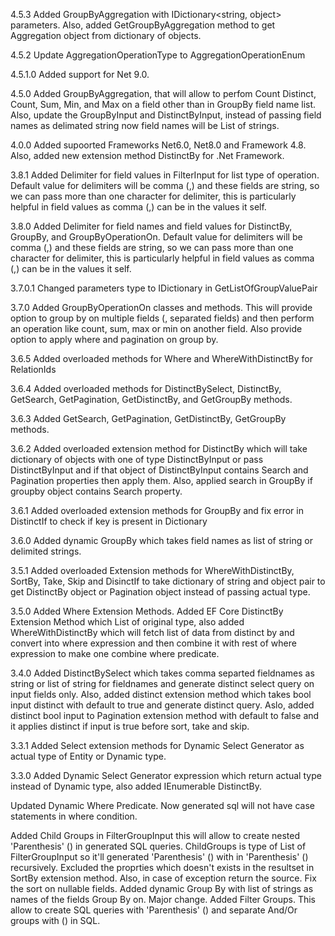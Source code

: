 
4.5.3 Added GroupByAggregation with IDictionary<string, object> parameters.
Also, added GetGroupByAggregation method to get Aggregation object from dictionary of objects.

4.5.2 Update AggregationOperationType to AggregationOperationEnum

4.5.1.0 Added support for Net 9.0.

4.5.0 Added GroupByAggregation, that will allow to perfom Count Distinct, Count, Sum, Min, and Max on a field other than in GroupBy field name list.
Also, update the GroupByInput and DistinctByInput, instead of passing field names as delimated string now field names will be List of strings.

4.0.0 Added supoorted Frameworks Net6.0, Net8.0 and Framework 4.8. Also, added new extension method DistinctBy for .Net Framework.

3.8.1 Added Delimiter for field values in FilterInput for list type of operation. Default value for delimiters will be comma (,) and these fields are string, so we can pass more than one character for delimiter, this is particularly helpful in field values as comma (,) can be in the values it self.

3.8.0 Added Delimiter for field names and field values for DistinctBy, GroupBy, and GroupByOperationOn. Default value for delimiters will be comma (,) and these fields are string, so we can pass more than one character for delimiter, this is particularly helpful in field values as comma (,) can be in the values it self.

3.7.0.1 Changed parameters type to IDictionary in GetListOfGroupValuePair

3.7.0 Added GroupByOperationOn classes and methods. This will provide option to group by on multiple fields (, separated fields) and then perform an operation like count, sum, max or min on another field. Also provide option to apply where and pagination on group by.

3.6.5 Added overloaded methods for Where and WhereWithDistinctBy for RelationIds

3.6.4 Added overloaded methods for DistinctBySelect, DistinctBy, GetSearch, GetPagination, GetDistinctBy, and GetGroupBy methods.

3.6.3 Added GetSearch, GetPagination, GetDistinctBy, GetGroupBy methods.

3.6.2 Added overloaded extension method for DistinctBy which will take dictionary of objects with one of type DistinctByInput or pass DistinctByInput and if that object of DistinctByInput contains Search and Pagination properties then apply them. Also, applied search in GroupBy if groupby object contains Search property.

3.6.1 Added overloaded extension methods for GroupBy and fix error in DistinctIf to check if key is present in Dictionary

3.6.0 Added dynamic GroupBy which takes field names as list of string or delimited strings.

3.5.1 Added overloaded Extension methods for WhereWithDistinctBy, SortBy, Take, Skip and DisinctIf to take dictionary of string and object pair to get DistinctBy object or Pagination object instead of passing actual type.

3.5.0 Added Where Extension Methods. Added EF Core DistinctBy Extension Method which List of original type, also added WhereWithDistinctBy which will fetch list of data from distinct by and convert into where expression and then combine it with rest of where expression to make one combine where predicate.

3.4.0 Added DistinctBySelect which takes comma separted fieldnames as string or list of string for fieldnames and generate distinct select query on input fields only. Also, added distinct extension method which takes bool input distinct with default to true and generate distinct query. Aslo, added distinct bool input to Pagination extension method with default to false and it applies distinct if input is true before sort, take and skip.

3.3.1 Added Select extension methods for Dynamic Select Generator as actual type of Entity or Dynamic type.

3.3.0 Added Dynamic Select Generator expression which return actual type instead of Dynamic type, also added IEnumerable DistinctBy.

Updated Dynamic Where Predicate. Now generated sql will not have case statements in where condition.

Added Child Groups in FilterGroupInput this will allow to create nested 'Parenthesis' () in generated SQL queries. ChildGroups is type of List of FilterGroupInput so it'll generated 'Parenthesis' () with in 'Parenthesis' () recursively. Excluded the proprties which doesn't exists in the resultset in SortBy extension method. Also, in case of exception return the source. Fix the sort on nullable fields. Added dynamic Group By with list of strings as names of the fields Group By on. Major change. Added Filter Groups. This allow to create SQL queries with 'Parenthesis' () and separate And/Or groups with () in SQL.